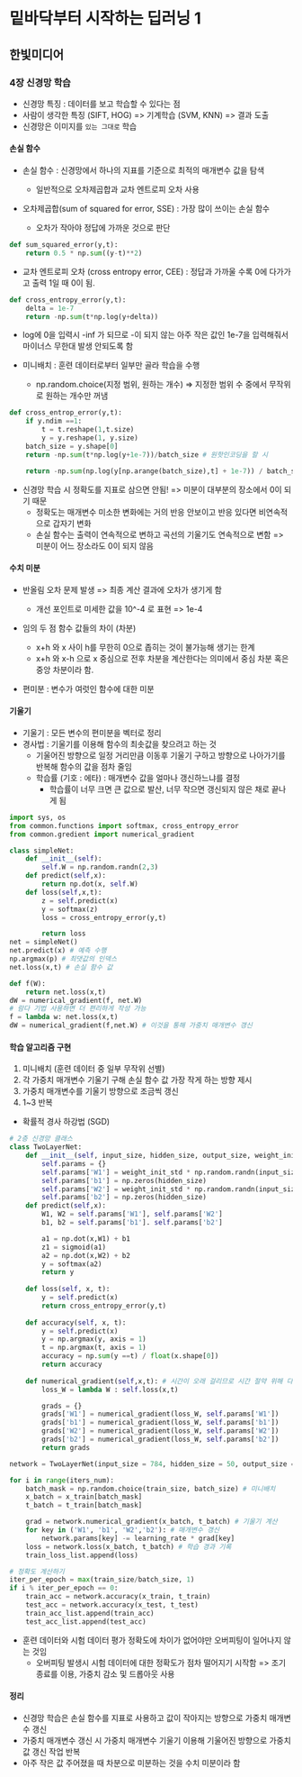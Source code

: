 # 밑바닥부터 시작하는 딥러닝 1
## 한빛미디어
### 4장 신경망 학습

- 신경망 특징 : 데이터를 보고 학습할 수 있다는 점
- 사람이 생각한 특징 (SIFT, HOG) => 기계학습 (SVM, KNN) => 결과 도출
- 신경망은 이미지를 `있는 그대로` 학습

#### 손실 함수
- 손실 함수 : 신경망에서 하나의 지표를 기준으로 최적의 매개변수 값을 탐색
    - 일반적으로 오차제곱합과 교차 엔트로피 오차 사용

- 오차제곱합(sum of squared for error, SSE) : 가장 많이 쓰이는 손실 함수
    - 오차가 작아야 정답에 가까운 것으로 판단
```python
def sum_squared_error(y,t):
    return 0.5 * np.sum((y-t)**2)
```

- 교차 엔트로피 오차 (cross entropy error, CEE) : 정답과 가까울 수록 0에 다가가고 출력 1일 때 0이 됨.
```python
def cross_entropy_error(y,t):
    delta = 1e-7
    return -np.sum(t*np.log(y+delta))
```
- log에 0을 입력시 -inf 가 되므로 -이 되지 않는 아주 작은 값인 1e-7을 입력해줘서 마이너스 무한대 발생 안되도록 함

- 미니배치 : 훈련 데이터로부터 일부만 골라 학습을 수행
    - np.random.choice(지정 범위, 원하는 개수) => 지정한 범위 수 중에서 무작위로 원하는 개수만 꺼냄

```python
def cross_entrop_error(y,t):
    if y.ndim ==1:
        t = t.reshape(1,t.size)
        y = y.reshape(1, y.size)
    batch_size = y.shape[0]
    return -np.sum(t*np.log(y+1e-7))/batch_size # 원핫인코딩을 할 시

    return -np.sum(np.log(y[np.arange(batch_size),t] + 1e-7)) / batch_size # 원핫인코딩 안할 시
```

- 신경망 학습 시 정확도를 지표로 삼으면 안됨! => 미분이 대부분의 장소에서 0이 되기 때문
    - 정확도는 매개변수 미소한 변화에는 거의 반응 안보이고 반응 있다면 비연속적으로 갑자기 변화
    - 손실 함수는 출력이 연속적으로 변하고 곡선의 기울기도 연속적으로 변함 => 미분이 어느 장소라도 0이 되지 않음

#### 수치 미분
- 반올림 오차 문제 발생 => 최종 계산 결과에 오차가 생기게 함
    - 개선 포인트로 미세한 값을 10^-4 로 표현 => 1e-4
- 임의 두 점 함수 값들의 차이 (차분)
    - x+h 와 x 사이 h를 무한히 0으로 좁히는 것이 불가능해 생기는 한계
    - x+h 와 x-h  으로 x 중심으로 전후 차분을 계산한다는 의미에서 중심 차분 혹은 중앙 차분이라 함.

- 편미분 : 변수가 여럿인 함수에 대한 미분

#### 기울기
- 기울기 : 모든 변수의 편미분을 벡터로 정리
- 경사법 : 기울기를 이용해 함수의 최솟값을 찾으려고 하는 것
    - 기울어진 방향으로 일정 거리만큼 이동후 기울기 구하고 방향으로 나아가기를 반복해 함수의 값을 점차 줄임
    - 학습률 (기호 : 에타) : 매개변수 값을 얼마나 갱신하느냐를 결정
        - 학습률이 너무 크면 큰 값으로 발산, 너무 작으면 갱신되지 않은 채로 끝나게 됨

```python
import sys, os
from common.functions import softmax, cross_entropy_error
from common.gredient import numerical_gradient

class simpleNet:
    def __init__(self):
        self.W = np.random.randn(2,3)
    def predict(self,x):
        return np.dot(x, self.W)
    def loss(self,x,t):
        z = self.predict(x)
        y = softmax(z)
        loss = cross_entropy_error(y,t)

        return loss
net = simpleNet()
net.predict(x) # 예측 수행
np.argmax(p) # 최댓값의 인덱스
net.loss(x,t) # 손실 함수 값

def f(W):
    return net.loss(x,t)
dW = numerical_gradient(f, net.W) 
# 람다 기법 사용하면 더 편리하게 작성 가능
f = lambda w: net.loss(x,t)
dW = numerical_gradient(f,net.W) # 이것을 통해 가중치 매개변수 갱신
```

#### 학습 알고리즘 구현
1. 미니배치 (훈련 데이터 중 일부 무작위 선별)
2. 각 가중치 매개변수 기울기 구해 손실 함수 값 가장 작게 하는 방향 제시
3. 가중치 매개변수를 기울기 방향으로 조금씩 갱신
4. 1~3 반복

- 확률적 경사 하강법 (SGD)
```python
# 2층 신경망 클래스
class TwoLayerNet:
    def __init__(self, input_size, hidden_size, output_size, weight_init_std = 0.01):
        self.params = {}
        self.params['W1'] = weight_init_std * np.random.randn(input_size, hidden_size)
        self.params['b1'] = np.zeros(hidden_size)
        self.params['W2'] = weight_init_std * np.random.randn(input_size, hidden_size)
        self.params['b2'] = np.zeros(hidden_size)
    def predict(self,x):
        W1, W2 = self.params['W1'], self.params['W2']
        b1, b2 = self.params['b1']. self.params['b2']

        a1 = np.dot(x,W1) + b1
        z1 = sigmoid(a1)
        a2 = np.dot(x,W2) + b2
        y = softmax(a2)
        return y
    
    def loss(self, x, t):
        y = self.predict(x)
        return cross_entropy_error(y,t)
    
    def accuracy(self, x, t):
        y = self.predict(x)
        y = np.argmax(y, axis = 1)
        t = np.argmax(t, axis = 1)
        accuracy = np.sum(y ==t) / float(x.shape[0])
        return accuracy
    
    def numerical_gradient(self,x,t): # 시간이 오래 걸리므로 시간 절약 위해 다음장에서 배울 gradient(self,x,t)
        loss_W = lambda W : self.loss(x,t)

        grads = {}
        grads['W1'] = numerical_gradient(loss_W, self.params['W1'])
        grads['b1'] = numerical_gradient(loss_W, self.params['b1'])
        grads['W2'] = numerical_gradient(loss_W, self.params['W2'])
        grads['b2'] = numerical_gradient(loss_W, self.params['b2'])
        return grads

network = TwoLayerNet(input_size = 784, hidden_size = 50, output_size = 10)

for i in range(iters_num):
    batch_mask = np.random.choice(train_size, batch_size) # 미니배치
    x_batch = x_train[batch_mask]
    t_batch = t_train[batch_mask]

    grad = network.numerical_gradient(x_batch, t_batch) # 기울기 계산
    for key in ('W1', 'b1', 'W2','b2'): # 매개변수 갱신
        network.params[key] -= learning_rate * grad[key]
    loss = network.loss(x_batch, t_batch) # 학습 경과 기록
    train_loss_list.append(loss)

# 정확도 계산하기
iter_per_epoch = max(train_size/batch_size, 1)
if i % iter_per_epoch == 0:
    train_acc = network.accuracy(x_train, t_train)
    test_acc = network.accuracy(x_test, t_test)
    train_acc_list.append(train_acc)
    test_acc_list.append(test_acc)
```
- 훈련 데이터와 시험 데이터 평가 정확도에 차이가 없어야만 오버피팅이 일어나지 않는 것임
    - 오버피팅 발생시 시험 데이터에 대한 정확도가 점차 떨어지기 시작함 => 조기종료를 이용, 가중치 감소 및 드롭아웃 사용

#### 정리
- 신경망 학습은 손실 함수를 지표로 사용하고 값이 작아지는 방향으로 가중치 매개변수 갱신
- 가중치 매개변수 갱신 시 가중치 매개변수 기울기 이용해 기울어진 방향으로 가중치 값 갱신 작업 반복
- 아주 작은 값 주어졌을 때 차분으로 미분하는 것을 수치 미분이라 함
